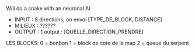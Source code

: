 Will do a snake with an neuronal AI
- INPUT : 8 directions, on envoi [TYPE_DE_BLOCK, DISTANCE]
- MILIEUX : ??????
- OUTPUT : 1 output : [QUELLE_DIRECTION_PRENDRE]

LES BLOCKS:
0 = bonbon
1 = block de cote de la map
2 = queue du serpent
